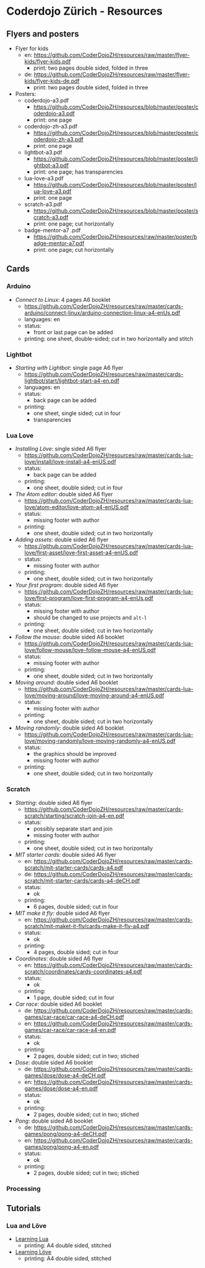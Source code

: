 # Coderdojo Zürich - Resources

## Flyers and posters

- Flyer for kids
  - en: <https://github.com/CoderDojoZH/resources/raw/master/flyer-kids/flyer-kids.pdf>
    - print: two pages double sided, folded in three
  - de: <https://github.com/CoderDojoZH/resources/raw/master/flyer-kids/flyer-kids-de.pdf>
    - print: two pages double sided, folded in three
- Posters:
  - coderdojo-a3.pdf
    - <https://github.com/CoderDojoZH/resources/blob/master/poster/coderdojo-a3.pdf>
    - print: one page
  - coderdojo-zh-a3.pdf
    - <https://github.com/CoderDojoZH/resources/blob/master/poster/coderdojo-zh-a3.pdf>
    - print: one page
  - lightbot-a3.pdf
    - <https://github.com/CoderDojoZH/resources/blob/master/poster/lightbot-a3.pdf>
    - print: one page; has transparencies
  - lua-love-a3.pdf
    - <https://github.com/CoderDojoZH/resources/blob/master/poster/lua-love-a3.pdf>
    - print: one page
  - scratch-a3.pdf
    - <https://github.com/CoderDojoZH/resources/blob/master/poster/scratch-a3.pdf>
    - print: one page; cut horizontally
  - badge-mentor-a7 .pdf
    - <https://github.com/CoderDojoZH/resources/raw/master/poster/badge-mentor-a7.pdf>
    - print: one page; cut horizontally

## Cards

### Arduino

- _Connect to Linux_: 4 pages A6 booklet
  - <https://github.com/CoderDojoZH/resources/raw/master/cards-arduino/connect-linux/arduino-connection-linux-a4-enUs.pdf>
  - languages: en
  - status: 
    - front or last page can be added
  - printing: one sheet, double-sided; cut in two horizontally and stitch

### Lightbot

- _Starting with Lightbot_: single page A6 flyer
  - <https://github.com/CoderDojoZH/resources/raw/master/cards-lightbot/start/lightbot-start-a4-en.pdf>
  - languages: en
  - status: 
    - back page can be added
  - printing:
    - one sheet, single sided; cut in four
    - transparencies

### Lua Love

- _Installing Löve_: single sided A6 flyer
  - <https://github.com/CoderDojoZH/resources/raw/master/cards-lua-love/install/love-install-a4-enUS.pdf>
  - status: 
    - back page can be added
  - printing:
    - one sheet, double sided; cut in four
- _The Atom editor_: double sided A6 flyer
  - <https://github.com/CoderDojoZH/resources/raw/master/cards-lua-love/atom-editor/love-atom-a4-enUS.pdf>
  - status: 
    - missing footer with author
  - printing:
    - one sheet, double sided; cut in two horizontally
- _Adding assets_: double sided A6 flyer
  - <https://github.com/CoderDojoZH/resources/raw/master/cards-lua-love/first-asset/love-first-asset-a4-enUS.pdf>
  - status: 
    - missing footer with author
  - printing:
    - one sheet, double sided; cut in two horizontally
- _Your first program_: double sided A6 flyer
  - <https://github.com/CoderDojoZH/resources/raw/master/cards-lua-love/first-program/love-first-program-a4-enUs.pdf>
  - status: 
    - missing footer with author
    - should be changed to use projects and `alt-l`
  - printing:
    - one sheet, double sided; cut in two horizontally
- _Follow the mouse_: double sided A6 booklet
  - <https://github.com/CoderDojoZH/resources/raw/master/cards-lua-love/follow-mouse/love-follow-mouse-a4-enUS.pdf>
  - status: 
    - missing footer with author
  - printing:
    - one sheet, double sided; cut in two horizontally
- _Moving around_: double sided A6 booklet
  - <https://github.com/CoderDojoZH/resources/raw/master/cards-lua-love/moving-around/love-moving-around-a4-enUS.pdf>
  - status: 
    - missing footer with author
  - printing:
    - one sheet, double sided; cut in two horizontally
- _Moving randomly_: double sided A6 booklet
  - <https://github.com/CoderDojoZH/resources/raw/master/cards-lua-love/moving-randomly/love-moving-randomly-a4-enUS.pdf>
  - status: 
    - the graphics should be improved
    - missing footer with author
  - printing:
    - one sheet, double sided; cut in two horizontally

### Scratch

- _Starting_: double sided A6 flyer
  - <https://github.com/CoderDojoZH/resources/raw/master/cards-scratch/starting/scratch-join-a4-en.pdf>
  - status: 
    - possibly separate start and join
    - missing footer with author
  - printing:
    - one sheet, double sided; cut in two horizontally
- _MIT starter cards_: double sided A6 flyer
  - en: <https://github.com/CoderDojoZH/resources/raw/master/cards-scratch/mit-starter-cards/cards-a4.pdf>
  - de: <https://github.com/CoderDojoZH/resources/raw/master/cards-scratch/mit-starter-cards/cards-a4-deCH.pdf>
  - status: 
    - ok
  - printing:
    - 6 pages, double sided; cut in four
- _MIT make it fly_: double sided A6 flyer
  - en: <https://github.com/CoderDojoZH/resources/raw/master/cards-scratch/mit-maket-it-fly/cards-make-it-fly-a4.pdf>
  - status: 
    - ok
  - printing:
    - 4 pages, double sided; cut in four
- _Coordinates_: double sided A6 flyer
  - en: <https://github.com/CoderDojoZH/resources/raw/master/cards-scratch/coordinates/cards-coordinates-a4.pdf>
  - status: 
    - ok
  - printing:
    - 1 page, double sided; cut in four
- _Car race_: double sided A6 booklet
  - de: <https://github.com/CoderDojoZH/resources/raw/master/cards-games/car-race/car-race-a4-deCH.pdf>
  - en: <https://github.com/CoderDojoZH/resources/raw/master/cards-games/car-race/car-race-a4-en.pdf>
  - status: 
    - ok
  - printing:
    - 2 pages, double sided; cut in two; stiched
- _Dose_: double sided A6 booklet
  - de: <https://github.com/CoderDojoZH/resources/raw/master/cards-games/dose/dose-a4-deCH.pdf>
  - en: <https://github.com/CoderDojoZH/resources/raw/master/cards-games/dose/dose-a4-en.pdf>
  - status: 
    - ok
  - printing:
    - 2 pages, double sided; cut in two; stiched
- _Pong_: double sided A6 booklet
  - de: <https://github.com/CoderDojoZH/resources/raw/master/cards-games/pong/pong-a4-deCH.pdf>
  - en: <https://github.com/CoderDojoZH/resources/raw/master/cards-games/pong/pong-a4-en.pdf>
  - status: 
    - ok
  - printing:
    - 2 pages, double sided; cut in two; stiched

### Processing

## Tutorials

### Lua and Löve

- [Learning Lua](https://github.com/CoderDojoZH/workshops/raw/master/lua-love/tutorial/learning-lua.pdf)
  - printing: A4 double sided, stitched
- [Learning Löve](https://github.com/CoderDojoZH/workshops/raw/master/lua-love/tutorial/learning-love.pdf)
  - printing: A4 double sided, stitched

